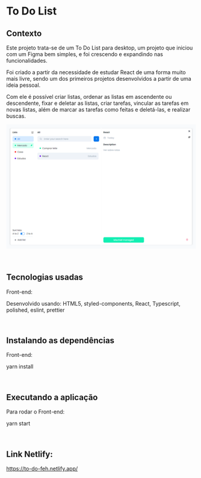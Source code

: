 # To Do List

## Contexto

Este projeto trata-se de um To Do List para desktop, um projeto que iniciou com um Figma bem simples, e foi crescendo e expandindo nas funcionalidades.

Foi criado a partir da necessidade de estudar React de uma forma muito mais livre, sendo um dos primeiros projetos desenvolvidos a partir de uma ideia pessoal.

Com ele é possível criar listas, ordenar as listas em ascendente ou descendente, fixar e deletar as listas, criar tarefas, vincular as tarefas em novas listas, além de marcar as tarefas como feitas e deletá-las, e realizar buscas.

<img src="./src/assets/images/desktop.png">

&nbsp;

## Tecnologias usadas

Front-end:

Desenvolvido usando: HTML5, styled-components, React, Typescript, polished, eslint, prettier

&nbsp;

## Instalando as dependências

Front-end:

yarn install

&nbsp;

## Executando a aplicação

Para rodar o Front-end:

yarn start

&nbsp;

## Link Netlify:

https://to-do-feh.netlify.app/
